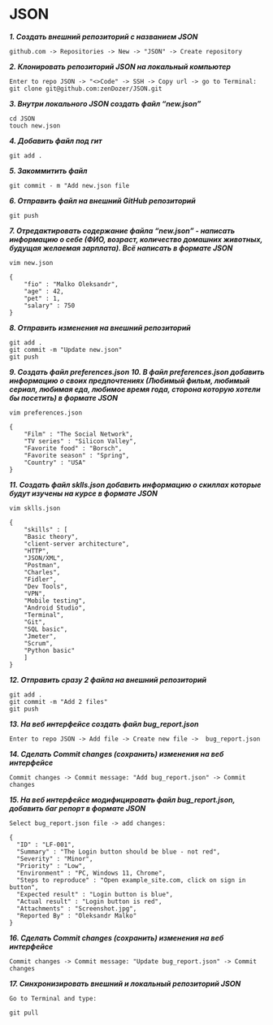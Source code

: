 # JSON

***1. Создать внешний репозиторий c названием JSON***

`github.com -> Repositories -> New -> "JSON" -> Create repository`

***2. Клонировать репозиторий JSON на локальный компьютер***

```
Enter to repo JSON -> "<>Code" -> SSH -> Copy url -> go to Terminal:
git clone git@github.com:zenDozer/JSON.git
```

***3. Внутри локального JSON создать файл “new.json”***

```
cd JSON
touch new.json
```

***4. Добавить файл под гит***

`git add .`

***5. Закоммитить файл***

`git commit - m "Add new.json file`

***6. Отправить файл на внешний GitHub репозиторий***

`git push`

***7. Отредактировать содержание файла “new.json” - написать информацию о себе (ФИО, возраст, количество домашних животных, будущая желаемая зарплата). Всё написать в формате JSON***

```
vim new.json

{
	"fio" : "Malko Oleksandr",
	"age" : 42,
	"pet" : 1,
	"salary" : 750
}
```
***8. Отправить изменения на внешний репозиторий***

```
git add .
git commit -m "Update new.json"
git push
```

***9. Создать файл preferences.json***
***10. В файл preferences.json добавить информацию о своих предпочтениях (Любимый фильм, любимый сериал, любимая еда, любимое время года, сторона которую хотели бы посетить) в формате JSON***

```
vim preferences.json

{
	"Film" : "The Social Network",
	"TV series" : "Silicon Valley",
	"Favorite food" : "Borsch",
	"Favorite season" : "Spring",
	"Country" : "USA"
}
```

***11. Создать файл sklls.json добавить информацию о скиллах которые будут изучены на курсе в формате JSON***

```
vim sklls.json

{
	"skills" : [
	"Basic theory",
	"client-server architecture",
	"HTTP",
	"JSON/XML",
	"Postman",
	"Charles",
	"Fidler",
	"Dev Tools",
	"VPN",
	"Mobile testing",
	"Android Studio",
	"Terminal",
	"Git",
	"SQL basic",
	"Jmeter",
	"Scrum",
	"Python basic"
	]
}
```

***12. Отправить сразу 2 файла на внешний репозиторий***

```
git add .
git commit -m "Add 2 files"
git push
```

***13. На веб интерфейсе создать файл bug_report.json***

`Enter to repo JSON -> Add file -> Create new file ->  bug_report.json`

***14. Сделать Commit changes (сохранить) изменения на веб интерфейсе***

`Commit changes -> Commit message: "Add bug_report.json" -> Commit changes`

***15. На веб интерфейсе модифицировать файл bug_report.json, добавить баг репорт в формате JSON***

```
Select bug_report.json file -> add changes:

{
  "ID" : "LF-001",
  "Summary" : "The Login button should be blue - not red",
  "Severity" : "Minor",
  "Priority" : "Low",
  "Environment" : "PC, Windows 11, Chrome",
  "Steps to reproduce" : "Open example_site.com, click on sign in button",
  "Expected result" : "Login button is blue",
  "Actual result" : "Login button is red",
  "Attachments" : "Screenshot.jpg",
  "Reported By" : "Oleksandr Malko"
}
```

***16. Сделать Commit changes (сохранить) изменения на веб интерфейсе***

`Commit changes -> Commit message: "Update bug_report.json" -> Commit changes`

***17. Синхронизировать внешний и локальный репозиторий JSON***

```
Go to Terminal and type:

git pull
```
